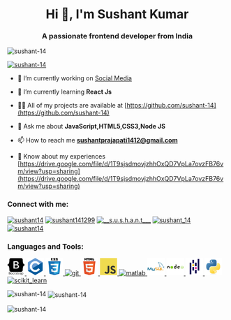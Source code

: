 <h1 align="center">Hi 👋, I'm Sushant Kumar</h1>
<h3 align="center">A passionate frontend developer from India</h3>

<p align="left"> <img src="https://komarev.com/ghpvc/?username=sushant-14&label=Profile%20views&color=0e75b6&style=flat" alt="sushant-14" /> </p>
<!-- https://github-profile-trophy.vercel.app/?username=ryo-ma&theme=dracula -->
<p align="left"> <a href="https://github.com/sushant-14/?tab=repositories"><img src="https://github-profile-trophy.vercel.app/?username=sushant-14" alt="sushant-14" /></a> </p>

- 🔭 I’m currently working on [Social Media](https://github.com/sushant-14/media_post.git)

- 🌱 I’m currently learning **React Js**

- 👨‍💻 All of my projects are available at [https://github.com/sushant-14](https://github.com/sushant-14)

- 💬 Ask me about **JavaScript,HTML5,CSS3,Node JS**

- 📫 How to reach me **sushantprajapati1412@gmail.com**

- 📄 Know about my experiences [https://drive.google.com/file/d/1T9sjsdmovjzhhOxQD7VpLa7ovzFB76vm/view?usp=sharing](https://drive.google.com/file/d/1T9sjsdmovjzhhOxQD7VpLa7ovzFB76vm/view?usp=sharing)

<h3 align="left">Connect with me:</h3>
<p align="left">
<a href="https://linkedin.com/in/sushant14" target="blank"><img align="center" src="https://raw.githubusercontent.com/rahuldkjain/github-profile-readme-generator/master/src/images/icons/Social/linked-in-alt.svg" alt="sushant14" height="30" width="40" /></a>
<a href="https://codesandbox.com/sushant141299" target="blank"><img align="center" src="https://raw.githubusercontent.com/rahuldkjain/github-profile-readme-generator/master/src/images/icons/Social/codesandbox.svg" alt="sushant141299" height="30" width="40" /></a>
<a href="https://instagram.com/__s.u.s.h.a.n.t___" target="blank"><img align="center" src="https://raw.githubusercontent.com/rahuldkjain/github-profile-readme-generator/master/src/images/icons/Social/instagram.svg" alt="__s.u.s.h.a.n.t___" height="30" width="40" /></a>
<a href="https://www.hackerrank.com/sushant_14" target="blank"><img align="center" src="https://raw.githubusercontent.com/rahuldkjain/github-profile-readme-generator/master/src/images/icons/Social/hackerrank.svg" alt="sushant_14" height="30" width="40" /></a>
<a href="https://www.leetcode.com/sushant14" target="blank"><img align="center" src="https://raw.githubusercontent.com/rahuldkjain/github-profile-readme-generator/master/src/images/icons/Social/leet-code.svg" alt="sushant14" height="30" width="40" /></a>
</p>

<h3 align="left">Languages and Tools:</h3>
<p align="left"> <a href="https://getbootstrap.com" target="_blank" rel="noreferrer"> <img src="https://raw.githubusercontent.com/devicons/devicon/master/icons/bootstrap/bootstrap-plain-wordmark.svg" alt="bootstrap" width="40" height="40"/> </a> <a href="https://www.cprogramming.com/" target="_blank" rel="noreferrer"> <img src="https://raw.githubusercontent.com/devicons/devicon/master/icons/c/c-original.svg" alt="c" width="40" height="40"/> </a> <a href="https://www.w3schools.com/css/" target="_blank" rel="noreferrer"> <img src="https://raw.githubusercontent.com/devicons/devicon/master/icons/css3/css3-original-wordmark.svg" alt="css3" width="40" height="40"/> </a> <a href="https://git-scm.com/" target="_blank" rel="noreferrer"> <img src="https://www.vectorlogo.zone/logos/git-scm/git-scm-icon.svg" alt="git" width="40" height="40"/> </a> <a href="https://www.w3.org/html/" target="_blank" rel="noreferrer"> <img src="https://raw.githubusercontent.com/devicons/devicon/master/icons/html5/html5-original-wordmark.svg" alt="html5" width="40" height="40"/> </a> <a href="https://developer.mozilla.org/en-US/docs/Web/JavaScript" target="_blank" rel="noreferrer"> <img src="https://raw.githubusercontent.com/devicons/devicon/master/icons/javascript/javascript-original.svg" alt="javascript" width="40" height="40"/> </a> <a href="https://www.mathworks.com/" target="_blank" rel="noreferrer"> <img src="https://upload.wikimedia.org/wikipedia/commons/2/21/Matlab_Logo.png" alt="matlab" width="40" height="40"/> </a> <a href="https://www.mysql.com/" target="_blank" rel="noreferrer"> <img src="https://raw.githubusercontent.com/devicons/devicon/master/icons/mysql/mysql-original-wordmark.svg" alt="mysql" width="40" height="40"/> </a> <a href="https://nodejs.org" target="_blank" rel="noreferrer"> <img src="https://raw.githubusercontent.com/devicons/devicon/master/icons/nodejs/nodejs-original-wordmark.svg" alt="nodejs" width="40" height="40"/> </a> <a href="https://pandas.pydata.org/" target="_blank" rel="noreferrer"> <img src="https://raw.githubusercontent.com/devicons/devicon/2ae2a900d2f041da66e950e4d48052658d850630/icons/pandas/pandas-original.svg" alt="pandas" width="40" height="40"/> </a> <a href="https://www.python.org" target="_blank" rel="noreferrer"> <img src="https://raw.githubusercontent.com/devicons/devicon/master/icons/python/python-original.svg" alt="python" width="40" height="40"/> </a> <a href="https://scikit-learn.org/" target="_blank" rel="noreferrer"> <img src="https://upload.wikimedia.org/wikipedia/commons/0/05/Scikit_learn_logo_small.svg" alt="scikit_learn" width="40" height="40"/> </a> </p>

<p><img align="left" src="https://github-readme-stats.vercel.app/api/top-langs?username=sushant-14&show_icons=true&locale=en&layout=compact" alt="sushant-14" /></p>

<p>&nbsp;<img align="center" src="https://github-readme-stats.vercel.app/api?username=sushant-14&show_icons=true&locale=en" alt="sushant-14" /></p>

<p><img align="center" src="https://github-readme-streak-stats.herokuapp.com/?user=sushant-14&" alt="sushant-14" /></p>


